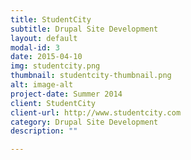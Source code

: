 ```yaml
---
title: StudentCity
subtitle: Drupal Site Development
layout: default
modal-id: 3
date: 2015-04-10
img: studentcity.png
thumbnail: studentcity-thumbnail.png
alt: image-alt
project-date: Summer 2014
client: StudentCity
client-url: http://www.studentcity.com
category: Drupal Site Development
description: ""

---
```

